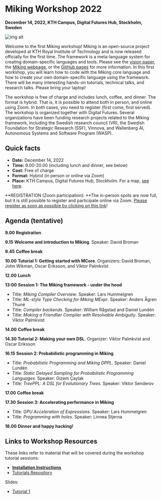 # Miking Workshop 2022

**December 14, 2022, KTH Campus, Digital Futures Hub, Stockholm, Sweden**

![img alt](/img/background.jpg)

Welcome to the first Miking workshop! Miking is an open-source project developed at KTH Royal Institute of Technology and is now released officially for the first time. The framework is a meta-language system for creating domain-specific languages and tools. Please see the [vision paper](https://people.kth.se/~dbro/papers/broman-2019-miking-vision.pdf), the [Miking webpage](https://miking.org/), or the [GitHub pages](https://github.com/miking-lang) for more information. In this first workshop, you will learn how to code with the Miking core language and how to create your own domain-specific language using the framework. There will be many interesting hands-on tutorials, technical talks, and research talks. Please bring your laptop!

The workshop is free of charge and includes lunch, coffee, and dinner. The format is hybrid. That is, it is possible to attend both in person, and online using Zoom. In both cases, you need to register (first come, first served). The workshop is organized together with Digital Futures. Several organizations have been funding research projects related to the Miking framework, including the Swedish research council (VR), the Swedish Foundation for Strategic Research (SSF), Vinnova, and Wallenberg AI, Autonomous Systems and Software Program (WASP).

## Quick facts


* **Date:** December 14, 2022
* **Time:** 9.00-20.00 (including lunch and dinner, see below)
* **Cost:** Free of charge
* **Format:** Hybrid (in person or online via Zoom)
* **Place:** KTH Campus, Digital Futures Hub, Stockholm. For a map, [see here](https://www.digitalfutures.kth.se/contact/how-to-get-here/).

**REGISTRATION (Zoom participation): **The in-person spots are now full, but it is still possible to register and participate online via Zoom. [Please register as soon as possible by clicking on this link](https://www.kth.se/form/miking-workshop-2022)!


## Agenda (tentative)
**9.00** **Registration**

**9.15** **Welcome and introduction to Miking**. Speaker: David Broman

**9.45** **Coffee break**

**10.00** **Tutorial 1: Getting started with MCore**.
  Organizers: David Broman, John Wikman, Oscar Eriksson, and Viktor Palmkvist

**12.00** **Lunch**

**13:00** **Session 1: The Miking framework - under the hood**

* Title: *Miking Compiler Overview*. Speaker: Lars Hummelgren
* Title: *ML-style Type Checking for Miking MExpr*. Speaker: Anders Ågren Thuné
* Title: *Compiler backends*. Speaker: William Rågstad and Daniel Lundén
* Title: *Making a Friendlier Compiler with Resolvable Ambiguity*. Speaker: Viktor Palmkvist

**14.00** **Coffee break**

**14.30** **Tutorial 2: Making your own DSL**. Organizer: Viktor Palmkvist and Oscar Eriksson

**16.15** **Session 2: Probabilistic programming in Miking**

 * Title: *Probabilistic Programming and Miking DPPL*. Speaker: Daniel Lundén
 * Title: *Static Delayed Sampling for Probabilistic Programming Languages*. Speaker: Gizem Çaylak
 * Title: *TreePPL: A DSL for Evolutionary Trees*. Speaker: Viktor Senderov

**17.00** **Coffee break**

**17.30** **Session 3: Accelerating performance in Miking**

 * Title: *GPU Acceleration of Expressions*. Speaker: Lars Hummelgren
 * Title: *Programming with holes*. Speaker: Linnea Stjerna

**18.00** **Dinner and happy hacking!**

## Links to Workshop Resources

These links refer to material that will be covered during the workshop
tutorial sessions:

 * [**Installation Instructions**](/workshop-2022-install)
 * [Tutorials Repository](https://github.com/miking-lang/miking-workshop-2022-tutorials)

Slides:

 * [Tutorial 1](/workshop-2022/tutorial-1.pdf)

